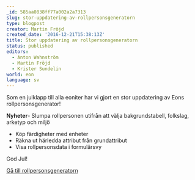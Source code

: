 ```yaml
---
_id: 585aa0838ff77a002a2a7313
slug: stor-uppdatering-av-rollpersonsgeneratorn
type: blogpost
creator: Martin Fröjd
created_date: '2016-12-21T15:38:13Z'
title: Stor uppdatering av rollpersonsgeneratorn
status: published
editors:
  - Anton Wahnström
  - Martin Fröjd
  - Krister Sundelin
world: eon
language: sv
---
```

[](https://helmgast.se/eongen/beta/ "https://helmgast.se/eongen/beta/")Som en julklapp till alla eoniter har vi gjort en stor uppdatering av Eons rollpersonsgenerator!

**Nyheter**- Slumpa rollpersonen utifrån att välja bakgrundstabell, folkslag, arketyp och miljö

* Köp färdigheter med enheter
* Räkna ut härledda attribut från grundattribut
* Visa rollpersonsdata i formulärsvy


God Jul!

[Gå till rollpersonsgeneratorn](https://helmgast.se/eongen/beta/)
